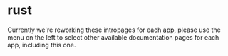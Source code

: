 # rust

Currently we're reworking these intropages for each app, please use the menu on the left to select other available documentation pages for each app, including this one.
